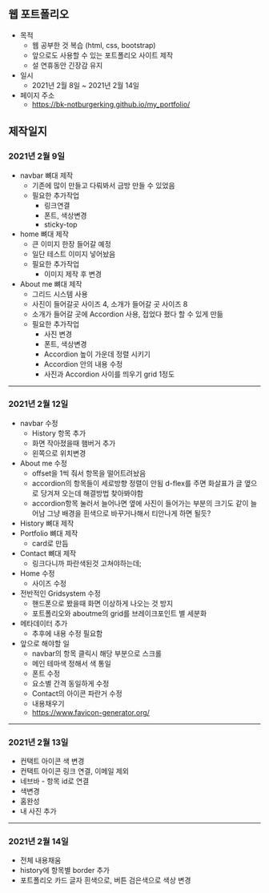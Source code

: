## 웹 포트폴리오

- 목적
  - 웹 공부한 것 복습 (html, css, bootstrap)
  - 앞으로도 사용할 수 있는 포트폴리오 사이트 제작
  - 설 연휴동안 긴장감 유지
- 일시
  - 2021년 2월 8일 ~ 2021년 2월 14일
- 페이지 주소
  - https://bk-notburgerking.github.io/my_portfolio/



## 제작일지

### 2021년 2월 9일

- navbar 뼈대 제작
  - 기존에 많이 만들고 다뤄봐서 금방 만들 수 있었음
  - 필요한 추가작업
    - 링크연결
    - 폰트, 색상변경
    - sticky-top
- home 뼈대 제작
  - 큰 이미지 한장 들어갈 예정
  - 일단 테스트 이미지 넣어놨음
  - 필요한 추가작업
    - 이미지 제작 후 변경
- About me 뼈대 제작
  - 그리드 시스템 사용
  - 사진이 들어갈곳 사이즈 4, 소개가 들어갈 곳 사이즈 8
  - 소개가 들어갈 곳에 Accordion 사용, 접었다 폈다 할 수 있게 만듦
  - 필요한 추가작업
    - 사진 변경
    - 폰트, 색상변경
    - Accordion 높이 가운데 정렬 시키기
    - Accordion 안의 내용 수정
    - 사진과 Accordion 사이를 띄우기 grid 1정도

---

### 2021년 2월 12일

- navbar 수정
  - History 항목 추가
  - 화면 작아졌을때 햄버거 추가
  - 왼쪽으로 위치변경
- About me 수정
  - offset을 1씩 줘서 항목을 떨어트려놨음
  - accordion의 항목들이 세로방향 정렬이 안됨 d-flex를 주면 화살표가 글 옆으로 당겨져 오는데 해결방법 찾아봐야함
  - accordion항목 눌러서 늘어나면 옆에 사진이 들어가는 부분의 크기도 같이 늘어남 그냥 배경을 흰색으로 바꾸거나해서 티안나게 하면 될듯?
- History 뼈대 제작
- Portfolio 뼈대 제작
  - card로 만듬
- Contact 뼈대 제작
  - 링크다니까 파란색된것 고쳐야하는데;
- Home 수정
  - 사이즈 수정
- 전반적인 Gridsystem 수정
  - 핸드폰으로 봤을때 화면 이상하게 나오는 것 방지
  - 포트폴리오와 aboutme의 grid를 브레이크포인트 별 세분화
- 메타데이터 추가
  - 추후에 내용 수정 필요함
- 앞으로 해야할 일
  - navbar의 항목 클릭시 해당 부분으로 스크롤
  - 메인 테마색 정해서 색 통일
  - 폰트 수정
  - 요소별 간격 동일하게 수정
  - Contact의 아이콘 파란거 수정
  - 내용채우기
  - https://www.favicon-generator.org/

---

### 2021년 2월 13일

- 컨택트 아이콘 색 변경
- 컨택트 아이콘 링크 연결, 이메일 제외
- 네브바 - 항목 id로 연결
- 색변경
- 홈완성
- 내 사진 추가

---

### 2021년 2월 14일

- 전체 내용채움
- history에 항목별 border 추가
- 포트폴리오 카드 글자 흰색으로, 버튼 검은색으로 색상 변경

